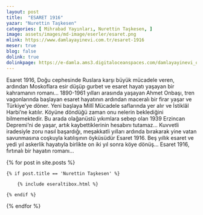```yaml
---
layout: post
title:  "ESARET 1916"
yazar: "Nurettin Taşkesen"
categories: [ Mihrabad Yayınları, Nurettin Taşkesen, ]
image: assets/images/md-image/eserler/esaret.png
mlink: https://www.damlayayinevi.com.tr/esaret-1916
meser: true
blog: false
dolink: true
dolinkpage: https://e-damla.ams3.digitaloceanspaces.com/damlayayinevi_ornek_sayfalar/9786058301962/index.html
---
```


Esaret 1916, Doğu cephesinde Ruslara karşı büyük mücadele veren, ardından Moskoflara esir düşüp gurbet ve esaret hayatı yaşayan bir kahramanın romanı... 1890-1961 yılları arasında yaşayan Ahmet Onbaşı, tren vagonlarında başlayan esaret hayatının ardından maceralı bir firar yaşar ve Türkiye’ye döner. Yeni başlaya Millî Mücadele saflarında yer alır ve İstiklâl Harbi’ne katılır. Köyüne döndüğü zaman onu nelerin beklediğini bilmemektedir. Bu arada olağanüstü yıkımlara sebep olan 1939 Erzincan Depremi’ni de yaşar, artık kaybettiklerinin hesabını tutamaz... Kuvvetli iradesiyle zoru nasıl başardığı, meşakkatli yılları ardında bırakarak yine vatan savunmasına coşkuyla katılışının
öyküsüdür Esaret 1916. Beş yıllık esaret ve yedi yıl askerlik hayatıyla birlikte on iki yıl sonra köye dönüş... Esaret 1916, fırtınalı bir hayatın romanı...



{% for post in site.posts %}

    {% if post.title == 'Nurettin Taşkesen' %}

        {% include eseraltibox.html %}

    {% endif %}

{% endfor %}
